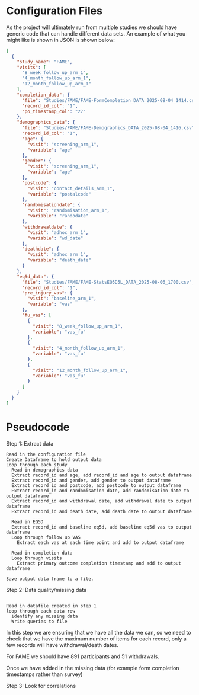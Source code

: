 # Configuration Files

As the project will ultimately run from multiple studies we should have generic code that can handle different data sets.
An example of what you might like is shown in JSON is shown below:

```json
[
  {
    "study_name": "FAME",
    "visits": [
      "8_week_follow_up_arm_1",
      "4_month_follow_up_arm_1",
      "12_month_follow_up_arm_1"
    ],
    "completion_data": {
      "file": "Studies/FAME/FAME-FormCompletion_DATA_2025-08-04_1414.csv",
      "record_id_col": "1",
      "po_timestamp_col": "27"
    },
    "demographics_data": {
      "file": "Studies/FAME/FAME-Demographics_DATA_2025-08-04_1416.csv",
      "record_id_col": "1",
      "age": {
        "visit": "screening_arm_1",
        "variable": "age"
      },
      "gender": {
        "visit": "screening_arm_1",
        "variable": "age"
      },
      "postcode": {
        "visit": "contact_details_arm_1",
        "variable": "postalcode"
      },
      "randomisationdate": {
        "visit": "randomisation_arm_1",
        "variable": "randodate"
      },
      "withdrawaldate": {
        "visit": "adhoc_arm_1",
        "variable": "wd_date"
      },
      "deathdate": {
        "visit": "adhoc_arm_1",
        "variable": "death_date"
      }
    },
    "eq5d_data": {
      "file": "Studies/FAME/FAME-StatsEQ5D5L_DATA_2025-08-06_1700.csv",
      "record_id_col": "1",
      "pre_injury_vas": {
        "visit": "baseline_arm_1",
        "variable": "vas"
      },
      "fu_vas": [
        {
          "visit": "8_week_follow_up_arm_1",
          "variable": "vas_fu"
        },
        {
          "visit": "4_month_follow_up_arm_1",
          "variable": "vas_fu"
        },
        {
          "visit": "12_month_follow_up_arm_1",
          "variable": "vas_fu"
        }
      ]
    }
  }
]
```

# Pseudocode

Step 1: Extract data
```jsunicoderegexp
Read in the configuration file 
Create Dataframe to hold output data
Loop through each study
  Read in demographics data
  Extract record_id and age, add record_id and age to output dataframe
  Extract record_id and gender, add gender to output dataframe
  Extract record_id and postcode, add postcode to output dataframe
  Extract record_id and randomisation date, add randomisation date to output dataframe
  Extract record_id and withdrawal date, add withdrawal date to output dataframe
  Extract record_id and death date, add death date to output dataframe
  
  Read in EQ5D 
  Extract record_id and baseline eq5d, add baseline eq5d vas to output dataframe
  Loop through follow up VAS
    Extract each vas at each time point and add to output dataframe
  
  Read in completion data
  Loop through visits
    Extract primary outcome completion timestamp and add to output dataframe
  
Save output data frame to a file. 
```
 
Step 2: Data quality/missing data
```jsunicoderegexp

Read in datafile created in step 1
loop through each data row
  identify any missing data
  Write queries to file
```
In this step we are ensuring that we have all the data we can, so we need to check that we have the maximum number of items for each record, only a few records will have withdrawal/death dates.

For FAME we should have 891 participants and 51 withdrawals.

Once we have added in the missing data (for example form completion timestamps rather than survey)

Step 3: Look for correlations
